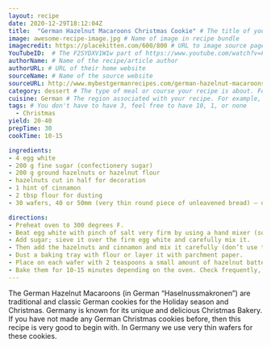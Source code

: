 ```yaml
---
layout: recipe
date: 2020-12-29T18:12:04Z
title:  "German Hazelnut Macaroons Christmas Cookie" # The title of your awesome recipe
image: awesome-recipe-image.jpg # Name of image in recipe bundle
imagecredit: https://placekitten.com/600/800 # URL to image source page, website, or creator
YouTubeID:  # The F2SYDXV1W1w part of https://www.youtube.com/watch?v=F2SYDXV1W1w
authorName: # Name of the recipe/article author
authorURL: # URL of their home website
sourceName: # Name of the source website
sourceURL: http://www.mybestgermanrecipes.com/german-hazelnut-macaroons/
category: dessert # The type of meal or course your recipe is about. For example: "dinner", "entree", or "dessert".
cuisine: German # The region associated with your recipe. For example, "French", Mediterranean", or "American".
tags: # You don't have to have 3, feel free to have 10, 1, or none
  - Christmas
yield: 20-40
prepTime: 30
cookTime: 10-15

ingredients:
- 4 egg white
- 200 g fine sugar (confectionery sugar)
- 200 g ground hazelnuts or hazelnut flour
- hazelnuts cut in half for decoration
- 1 hint of cinnamon
- 2 tbsp flour for dusting
- 30 wafers, 40 or 50mm (very thin round piece of unleavened bread) – optional

directions:
- Preheat oven to 300 degrees F.
- Beat egg white with pinch of salt very firm by using a hand mixer (so firm that if you cut it with the knife you would see the cut!)
- Add sugar; sieve it over the firm egg white and carefully mix it.
- Then add the hazelnuts and cinnamon and mix it carefully (don’t use the mixer, use  a wooden spoon). If you cannot get ground hazelnuts or hazelnut flour, you can use a coffee grinder to grind them.
- Dust a baking tray with flour or layer it with parchment paper.
- Place on each wafer with 2 teaspoons a small amount of hazelnut batter and place in the middle one half of a hazelnut (or a small whole one).
- Bake them for 10-15 minutes depending on the oven. Check frequently, you don’t want the wafers become brown.
---
```


The German Hazelnut Macaroons (in German “Haselnussmakronen”) are traditional and classic German cookies for the Holiday season and Christmas. Germany is known for its unique and delicious Christmas Bakery. If you have not made any German Christmas cookies before, then this recipe is very good to begin with. In Germany we use very thin wafers for these cookies.
